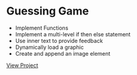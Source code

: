 # Guessing Game

- Implement Functions
- Implement a multi-level if then else statement
- Use inner text to provide feedback
- Dynamically load a graphic
- Create and append an image element

[View Project](https://jovial-curran-d374f2.netlify.app)